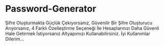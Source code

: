 # Password-Generator
Şifre Oluşturmakta Güçlük Çekiyorsanız, Güvenilir Bir Şifre Oluşturucu Arıyorsanız, 4 Farklı Özelleştirme Seçeneği İle Hesaplarınızı Daha Güvenli Hale Getirmek İstiyorsanız Altyapımızı Kullanabilirsiniz. İyi Kullanımlar Dilerim...
